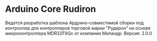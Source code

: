 # Arduino Core Rudiron
Ведется разработка шаблона Ардуино-совместимой сборки под контроллер для контроллеров торговой марки "Рудирон" на основе микроконтроллера MDR32F9Qx от компании Миландр. 
Версия: 2.0.0
